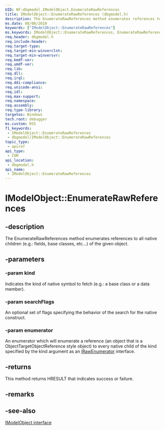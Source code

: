 ```yaml
---
UID: NF:dbgmodel.IModelObject.EnumerateRawReferences
title: IModelObject::EnumerateRawReferences (dbgmodel.h)
description: The EnumerateRawReferences method enumerates references to all native children (fields, base classes, etc...) of the given object.
ms.date: 08/08/2018
keywords: ["IModelObject::EnumerateRawReferences"]
ms.keywords: IModelObject::EnumerateRawReferences, EnumerateRawReferences, IModelObject.EnumerateRawReferences, IModelObject::EnumerateRawReferences, IModelObject.EnumerateRawReferences
req.header: dbgmodel.h
req.include-header: 
req.target-type: 
req.target-min-winverclnt: 
req.target-min-winversvr: 
req.kmdf-ver: 
req.umdf-ver: 
req.lib: 
req.dll: 
req.irql: 
req.ddi-compliance: 
req.unicode-ansi: 
req.idl: 
req.max-support: 
req.namespace: 
req.assembly: 
req.type-library: 
targetos: Windows
tech.root: debugger
ms.custom: RS5
f1_keywords:
 - IModelObject::EnumerateRawReferences
 - dbgmodel/IModelObject::EnumerateRawReferences
topic_type:
 - apiref
api_type:
 - COM
api_location:
 - dbgmodel.h
api_name:
 - IModelObject::EnumerateRawReferences
---
```


# IModelObject::EnumerateRawReferences


## -description

The EnumerateRawReferences method enumerates references to all native children (e.g.: fields, base classes, etc...) of the given object.

## -parameters

### -param kind

Indicates the kind of native symbol to fetch (e.g.: a base class or a data member).

### -param searchFlags

An optional set of flags specifying the behavior of the search for the native construct.

### -param enumerator

An enumerator which will enumerate a reference (an object that is a ObjectTargetObjectReference style object) to every native child of the kind specified by the kind argument as an [IRawEnumerator](nn-dbgmodel-irawenumerator.md) interface.

## -returns

This method returns HRESULT that indicates success or failure.

## -remarks

## -see-also

[IModelObject interface](nn-dbgmodel-imodelobject.md)

